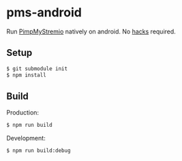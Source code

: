 # pms-android
Run [PimpMyStremio](https://github.com/sungshon/PimpMyStremio) natively on android. 
No [hacks](https://gist.github.com/sleeyax/e9635eb352a4fcdf94194f763d743689) required.

## Setup
```Bash
$ git submodule init
$ npm install
```

## Build
Production:
```bash
$ npm run build
```

Development: 
```bash
$ npm run build:debug
```

